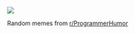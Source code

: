 ![](https://preview.redd.it/f3jddv4zr7jf1.gif?width=320&crop=smart&format=png8&s=d64781574b53a61092794be1ee03024e2ce2d0c7)

 Random memes from [r/ProgrammerHumor](https://www.reddit.com/r/ProgrammerHumor/)
